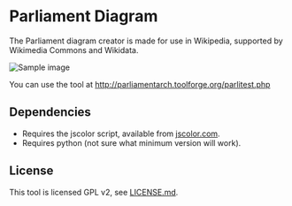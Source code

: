 # Parliament Diagram

The Parliament diagram creator is made for use in Wikipedia, supported by Wikimedia Commons and Wikidata.

![Sample image](images/CumhuriyetMeclisiDagilim.svg)

You can use the tool at http://parliamentarch.toolforge.org/parlitest.php

## Dependencies

* Requires the jscolor script, available from [jscolor.com](jscolor.com).
* Requires python (not sure what minimum version will work).

## License

This tool is licensed GPL v2, see [LICENSE.md](LICENSE.md).
